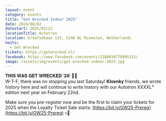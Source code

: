 ```yaml
---
layout: event
category: events
title: "Get Wrecked Indoor 2025"
date: 2024/08/02
datestart: 2025/02/22
locationTitle: Autotron
location: Graafsebaan 133, 5248 NL Rosmalen, Netherlands
hosts:
  - Get Wrecked
tickets: https://getwrecked.nl/
facebook: https://www.facebook.com/events/2180036778995331/
image: /assets/img/events/get-wrecked-indoor-2025.jpg
---
```


𝐓𝐇𝐈𝐒 𝐖𝐀𝐒 𝐆𝐄𝐓 𝐖𝐑𝐄𝐂𝐊𝐄𝐃 ‘𝟐𝟒! 🔨💛  
W-T-F, there was no stopping you last Saturday! 𝐊𝐥𝐨𝐞𝐧𝐤𝐲 friends, we wrote history here and will continue to write history with our Autotron XXXXL³ edition next year on February 22nd.

Make sure you pre-register now and be the first to claim your tickets for 2025 when the Loyalty Ticket Sale starts: [https://bit.ly/GW25-Prereg](https://bit.ly/GW25-Prereg) 💀🫶